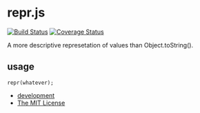 repr.js
===================================

[![Build Status](https://img.shields.io/travis/schettino72/repr.js.svg?style=flat)](https://travis-ci.org/schettino72/repr.js)
[![Coverage Status](https://img.shields.io/coveralls/schettino72/repr.js.svg?style=flat)](https://coveralls.io/r/schettino72/repr.js?branch=master)

A more descriptive represetation of values than Object.toString().

usage
-------

```
repr(whatever);
```


* [development](https://github.com/schettino72/repr.js)
* [The MIT License](https://github.com/schettino72/repr.js/blob/master/LICENSE)

